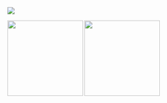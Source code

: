 ![](https://github-profile-summary-cards.vercel.app/api/cards/profile-details?username=shwg8986&theme=dracula)

<p>
<a href="https://github.com/shwg8986">
  <img align="left" height="170px" src="https://github-readme-stats.vercel.app/api?username=shwg8986&count_private=true&show_icons=true&layout=compact&theme=dracula" />
</a>
<a href="https://github.com/shwg8986">
  <img align="left" height="170px" src="https://github-readme-stats.vercel.app/api/top-langs/?username=shwg8986&layout=compact&theme=dracula" />
</a>
</p>
